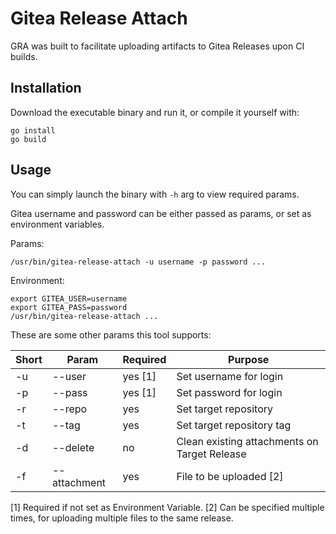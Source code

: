 # Gitea Release Attach

GRA was built to facilitate uploading artifacts to Gitea Releases upon CI builds.

## Installation

Download the executable binary and run it, or compile it yourself with:

```shell script
go install
go build
```

## Usage

You can simply launch the binary with `-h` arg to view required params.

Gitea username and password can be either passed as params, or set as environment variables.

Params:
```shell script
/usr/bin/gitea-release-attach -u username -p password ...
``` 

Environment:
```shell script
export GITEA_USER=username
export GITEA_PASS=password
/usr/bin/gitea-release-attach ...
``` 

These are some other params this tool supports:

| Short | Param | Required | Purpose |
| ----- | ----- | -------- | ------- |
| -u | --user | yes [1] | Set username for login |
| -p | --pass | yes [1] | Set password for login |
| -r | --repo | yes | Set target repository |
| -t | --tag | yes | Set target repository tag |
| -d | --delete | no | Clean existing attachments on Target Release |
| -f | --attachment | yes | File to be uploaded [2] |
 
[1] Required if not set as Environment Variable.
[2] Can be specified multiple times, for uploading multiple files to the same release. 
